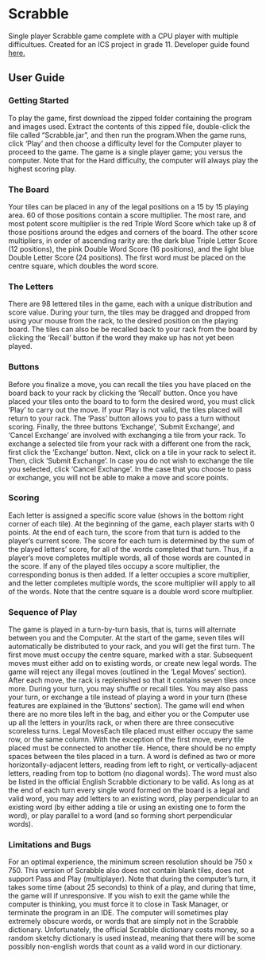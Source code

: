# Scrabble
 Single player Scrabble game complete with a CPU player with multiple difficultues.
 Created for an ICS project in grade 11. 
 Developer guide found [here.](https://docs.google.com/document/d/1t2rW5CoKK5A7XOS7FrIgK37NX_cXJJmIM9Lxq-ZIHJ4/edit?usp=sharing)

## User Guide 
### Getting Started

To play the game, first download the zipped folder containing the program and images used. Extract the contents of this zipped file, double-click the file called “Scrabble.jar”, and then run the program.When the game runs, click ‘Play’ and then choose a difficulty level for the Computer player to proceed to the game. The game is a single player game; you versus the computer. Note that for the Hard difficulty, the computer will always play the highest scoring play.  

### The Board

Your tiles can be placed in any of the legal positions on a 15 by 15 playing area. 60 of those positions contain a score multiplier. The most rare, and most potent score multiplier is the red Triple Word Score which take up 8 of those positions around the edges and corners of the board. The other score multipliers, in order of ascending rarity are: the dark blue Triple Letter Score (12 positions), the pink Double Word Score (16 positions), and the light blue Double Letter Score (24 positions). The first word must be placed on the centre square, which doubles the word score.

### The Letters

There are 98 lettered tiles in the game, each with a unique distribution and score value. During your turn, the tiles may be dragged and dropped from using your mouse from the rack, to the desired position on the playing board. The tiles can also be be recalled back to your rack from the board by clicking the ‘Recall’ button if the word they make up has not yet been played. 

### Buttons

Before you finalize a move, you can recall the tiles you have placed on the board back to your rack by clicking the ‘Recall’ button. Once you have placed your tiles onto the board to to form the desired word, you must click ‘Play’ to carry out the move. If your Play is not valid, the tiles placed will return to your rack. The ‘Pass’ button allows you to pass a turn without scoring. Finally, the three buttons ‘Exchange’, ‘Submit Exchange’, and ‘Cancel Exchange’ are involved with exchanging a tile from your rack. To exchange a selected tile from your rack with a different one from the rack, first click the ‘Exchange’ button. Next, click on a tile in your rack to select it. Then, click ‘Submit Exchange’. In case you do not wish to exchange the tile you selected, click ‘Cancel Exchange’. In the case that you choose to pass or exchange, you will not be able to make a move and score points.
 
### Scoring

Each letter is assigned a specific score value (shows in the bottom right corner of each tile). At the beginning of the game, each player starts with 0 points. At the end of each turn, the score from that turn is added to the player’s current score. The score for each turn is determined by the sum of the played letters’ score, for all of the words completed that turn. Thus, if a player’s move completes multiple words, all of those words are counted in the score. If any of the played tiles occupy a score multiplier, the corresponding bonus is then added. If a letter occupies a score multiplier, and the letter completes multiple words, the score multiplier will apply to all of the words. Note that the centre square is a double word score multiplier. 

### Sequence of Play

The game is played in a turn-by-turn basis, that is, turns will alternate between you and the Computer. At the start of the game, seven tiles will automatically be distributed to your rack, and you will get the first turn. The first move must occupy the centre square, marked with a star. Subsequent moves must either add on to existing words, or create new legal words. The game will reject any illegal moves (outlined in the ‘Legal Moves’ section). After each move, the rack is replenished so that it contains seven tiles once more. During your turn, you may shuffle or recall tiles. You may also pass your turn, or exchange a tile instead of playing a word in your turn (these features are explained in the ‘Buttons’ section). The game will end when there are no more tiles left in the bag, and either you or the Computer use up all the letters in your/its rack, or when there are three consecutive scoreless turns.
Legal MovesEach tile placed must either occupy the same row, or the same column. With the exception of the first move, every tile placed must be connected to another tile. Hence, there should be no empty spaces between the tiles placed in a turn. 
A word is defined as two or more horizontally-adjacent letters, reading from left to right, or vertically-adjacent letters, reading from top to bottom (no diagonal words). The word must also be listed in the official English Scrabble dictionary to be valid.
As long as at the end of each turn every single word formed on the board is a legal and valid word, you may add letters to an existing word, play perpendicular to an existing word (by either adding a tile or using an existing one to form the word), or play parallel to a word (and so forming short perpendicular words).

### Limitations and Bugs

For an optimal experience, the minimum screen resolution should be 750 x 750. This version of Scrabble also does not contain blank tiles, does not support Pass and Play (multiplayer). Note that during the computer’s turn, it takes some time (about 25 seconds) to think of a play, and during that time, the game will if unresponsive. If you wish to exit the game while the computer is thinking, you must force it to close in Task Manager, or terminate the program in an IDE. 
The computer will sometimes play extremely obscure words, or words that are simply not in the Scrabble dictionary. Unfortunately, the official Scrabble dictionary costs money, so a random sketchy dictionary is used instead, meaning that there will be some possibly non-english words that count as a valid word in our dictionary. 



